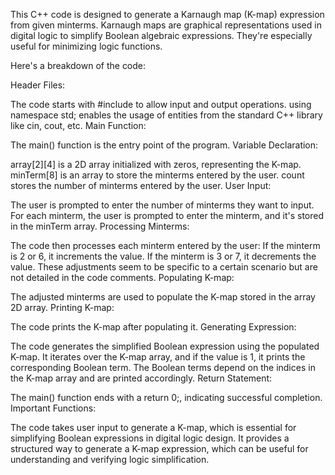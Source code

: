 This C++ code is designed to generate a Karnaugh map (K-map) expression from given minterms. Karnaugh maps are graphical representations used in digital logic to simplify Boolean algebraic expressions. They're especially useful for minimizing logic functions.

Here's a breakdown of the code:

Header Files:

The code starts with #include <iostream> to allow input and output operations.
using namespace std; enables the usage of entities from the standard C++ library like cin, cout, etc.
Main Function:

The main() function is the entry point of the program.
Variable Declaration:

array[2][4] is a 2D array initialized with zeros, representing the K-map.
minTerm[8] is an array to store the minterms entered by the user.
count stores the number of minterms entered by the user.
User Input:

The user is prompted to enter the number of minterms they want to input.
For each minterm, the user is prompted to enter the minterm, and it's stored in the minTerm array.
Processing Minterms:

The code then processes each minterm entered by the user:
If the minterm is 2 or 6, it increments the value.
If the minterm is 3 or 7, it decrements the value.
These adjustments seem to be specific to a certain scenario but are not detailed in the code comments.
Populating K-map:

The adjusted minterms are used to populate the K-map stored in the array 2D array.
Printing K-map:

The code prints the K-map after populating it.
Generating Expression:

The code generates the simplified Boolean expression using the populated K-map.
It iterates over the K-map array, and if the value is 1, it prints the corresponding Boolean term.
The Boolean terms depend on the indices in the K-map array and are printed accordingly.
Return Statement:

The main() function ends with a return 0;, indicating successful completion.
Important Functions:

The code takes user input to generate a K-map, which is essential for simplifying Boolean expressions in digital logic design.
It provides a structured way to generate a K-map expression, which can be useful for understanding and verifying logic simplification.
